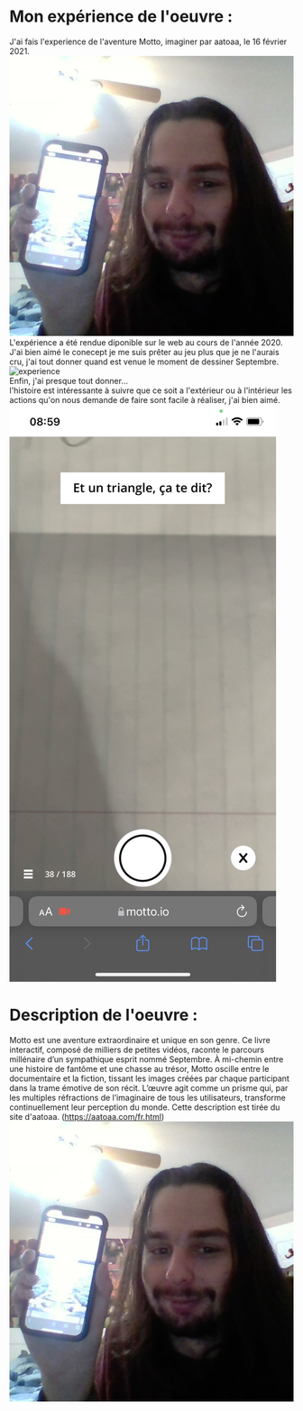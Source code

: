 
# Mon expérience de l'oeuvre :
J'ai fais l'experience de l'aventure Motto, imaginer par aatoaa, le 16 février 2021.  
![selfie](Photos/selfie.jpg)  
L'expérience a été rendue diponible sur le web au cours de l'année 2020.  
J'ai bien aimé le conecept je me suis prêter au jeu plus que je ne l'aurais cru, j'ai tout donner quand est venue le moment de dessiner Septembre.  
![experience](Photos/expérience.jpeg)  
Enfin, j'ai presque tout donner...  
l'histoire est intéressante à suivre que ce soit a l'extérieur ou à l'intérieur les actions qu'on nous demande de faire sont facile à réaliser, j'ai bien aimé.  
![photographie](Photos/photographie.jpeg)  



# Description de l'oeuvre :
Motto est une aventure extraordinaire et unique en son genre. Ce livre interactif, composé de milliers de petites vidéos, raconte le parcours millénaire d’un sympathique esprit nommé Septembre. À mi-chemin entre une histoire de fantôme et une chasse au trésor, Motto oscille entre le documentaire et la fiction, tissant les images créées par chaque participant dans la trame émotive de son récit. L’œuvre agit comme un prisme qui, par les multiples réfractions de l’imaginaire de tous les utilisateurs, transforme continuellement leur perception du monde. Cette description est tirée du site d'aatoaa. (https://aatoaa.com/fr.html)  
![selfie](Photos/selfie.jpg)
